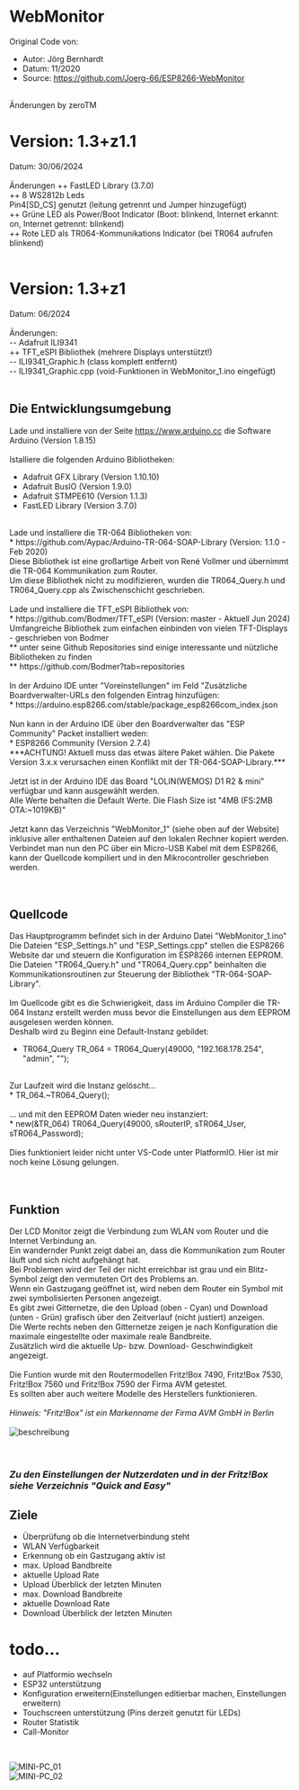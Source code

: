 # WebMonitor
Original Code von: <br> 
 * Autor: Jörg Bernhardt<br>
 * Datum: 11/2020<br>
 * Source: https://github.com/Joerg-66/ESP8266-WebMonitor<br>
<br>
 Änderungen by zeroTM<br>
 
# Version: 1.3+z1.1
 Datum: 30/06/2024<br>
 <br>
   Änderungen
   ++ FastLED Library (3.7.0) <br>
   ++ 8 WS2812b Leds<br>
      Pin4[SD_CS] genutzt (leitung getrennt und Jumper hinzugefügt)<br>
   ++ Grüne LED als Power/Boot Indicator (Boot: blinkend, Internet erkannt: on, Internet getrennt: blinkend)<br>
   ++ Rote LED als TR064-Kommunikations Indicator (bei TR064 aufrufen blinkend)<br>
 <br>   

# Version: 1.3+z1 
 Datum: 06/2024<br>
 <br> 
   Änderungen: <br> 
   -- Adafruit ILI9341<br>
   ++ TFT_eSPI Bibliothek (mehrere Displays unterstützt!)<br>
   -- ILI9341_Graphic.h (class komplett entfernt)<br>
   -- ILI9341_Graphic.cpp (void-Funktionen in WebMonitor_1.ino eingefügt)<br>
   <br>

## Die Entwicklungsumgebung
Lade und installiere von der Seite https://www.arduino.cc die Software Arduino (Version 1.8.15) <br>
 <br>
Istalliere die folgenden Arduino Bibliotheken: <br>
* Adafruit GFX Library	(Version 1.10.10) <br>
* Adafruit BusIO	(Version 1.9.0) <br>
* Adafruit STMPE610	(Version 1.1.3) <br>
* FastLED Library 	(Version 3.7.0) <br>
 <br>
Lade und installiere die TR-064 Bibliotheken von: <br>
* https://github.com/Aypac/Arduino-TR-064-SOAP-Library   (Version: 1.1.0 - Feb 2020) <br>
Diese Bibliothek ist eine großartige Arbeit von René Vollmer und übernimmt die TR-064 Kommunikation zum Router. <br>
Um diese Bibliothek nicht zu modifizieren, wurden die TR064_Query.h und TR064_Query.cpp als Zwischenschicht geschrieben. <br>
 <br>
Lade und installiere die TFT_eSPI Bibliothek von: <br>
* https://github.com/Bodmer/TFT_eSPI (Version: master - Aktuell Jun 2024) <br>
Umfangreiche Bibliothek zum einfachen einbinden von vielen TFT-Displays - geschrieben von Bodmer <br>
** unter seine Github Repositories sind einige interessante und nützliche Bibliotheken zu finden <br>
** https://github.com/Bodmer?tab=repositories <br>
 <br>
In der Arduino IDE unter "Voreinstellungen" im Feld "Zusätzliche Boardverwalter-URLs den folgenden Eintrag hinzufügen: <br>
* https://arduino.esp8266.com/stable/package_esp8266com_index.json <br>
 <br>
Nun kann in der Arduino IDE über den Boardverwalter das "ESP Community" Packet installiert weden: <br>
* ESP8266 Community		(Version 2.7.4) <br>
***ACHTUNG! Aktuell muss das etwas ältere Paket wählen. Die Pakete Version 3.x.x verursachen einen Konflikt mit der TR-064-SOAP-Library.*** <br>
 <br>
Jetzt ist in der Arduino IDE das Board "LOLIN(WEMOS) D1 R2 & mini" verfügbar und kann ausgewählt werden. <br>
Alle Werte behalten die Default Werte. Die Flash Size ist "4MB (FS:2MB OTA:~1019KB)" <br>
 <br>
Jetzt kann das Verzeichnis "WebMonitor_1" (siehe oben auf der Website) inklusive aller enthaltenen Dateien auf den lokalen Rechner kopiert werden. <br>
Verbindet man nun den PC über ein Micro-USB Kabel mit dem ESP8266, kann der Quellcode kompiliert und in den Mikrocontroller geschrieben werden. <br>
 <br>
<br>

## Quellcode
Das Hauptprogramm befindet sich in der Arduino Datei "WebMonitor_1.ino" <br>
Die Dateien "ESP_Settings.h" und "ESP_Settings.cpp" stellen die ESP8266 Website dar und steuern die Konfiguration im ESP8266 internen EEPROM. <br>
Die Dateien "TR064_Query.h" und "TR064_Query.cpp" beinhalten die Kommunikationsroutinen zur Steuerung der Bibliothek "TR-064-SOAP-Library". <br>
 <br>
Im Quellcode gibt es die Schwierigkeit, dass im Arduino Compiler die TR-064 Instanz erstellt werden muss bevor die Einstellungen aus dem EEPROM ausgelesen werden können. <br>
Deshalb wird zu Beginn eine Default-Instanz gebildet: <br>
* TR064_Query TR_064 = TR064_Query(49000, "192.168.178.254", "admin", ""); <br>
 <br>
Zur Laufzeit wird die Instanz gelöscht...  <br>
* TR_064.~TR064_Query(); <br>
 <br>
... und mit den EEPROM Daten wieder neu instanziert: <br>
* new(&TR_064) TR064_Query(49000, sRouterIP, sTR064_User, sTR064_Password); <br>
 <br>
Dies funktioniert leider nicht unter VS-Code unter PlatformIO. Hier ist mir noch keine Lösung gelungen. <br>
 <br>
<br>

## Funktion <br>
Der LCD Monitor zeigt die Verbindung zum WLAN vom Router und die Internet Verbindung an. <br>
Ein wandernder Punkt zeigt dabei an, dass die Kommunikation zum Router läuft und sich nicht aufgehängt hat. <br>
Bei Problemen wird der Teil der nicht erreichbar ist grau und ein Blitz-Symbol zeigt den vermuteten Ort des Problems an. <br>
Wenn ein Gastzugang geöffnet ist, wird neben dem Router ein Symbol mit zwei symbolisierten Personen angezeigt. <br>
Es gibt zwei Gitternetze, die den Upload (oben - Cyan) und Download (unten - Grün) grafisch über den Zeitverlauf (nicht justiert) anzeigen. <br>
Die Werte rechts neben den Gitternetze zeigen je nach Konfiguration die maximale eingestellte oder maximale reale Bandbreite. <br>
Zusätzlich wird die aktuelle Up- bzw. Download- Geschwindigkeit angezeigt. <br>
 <br>
Die Funtion wurde mit den Routermodellen Fritz!Box 7490, Fritz!Box 7530, Fritz!Box 7560 und Fritz!Box 7590 der Firma AVM getestet. <br>
Es sollten aber auch weitere Modelle des Herstellers funktionieren. <br>
<br>
*Hinweis: "Fritz!Box" ist ein Markenname der Firma AVM GmbH in Berlin*
<br>
 <br>
![beschreibung](images/IMG_20240630_201146.jpg) <br>
<br>
 <br>
### *Zu den Einstellungen der Nutzerdaten und in der Fritz!Box siehe Verzeichnis "Quick and Easy"* <br>

## Ziele

* Überprüfung ob die Internetverbindung steht
* WLAN Verfügbarkeit
* Erkennung ob ein Gastzugang aktiv ist
* max. Upload Bandbreite
* aktuelle Upload Rate
* Upload Überblick der letzten Minuten
* max. Download Bandbreite
* aktuelle Download Rate
* Download Überblick der letzten Minuten

# todo...

* auf Platformio wechseln<br>
* ESP32 unterstützung<br>
* Konfiguration erweitern(Einstellungen editierbar machen, Einstellungen erweitern)<br>
* Touchscreen unterstützung (Pins derzeit genutzt für LEDs)<br>
* Router Statistik<br>
* Call-Monitor<br>
<br>

![MINI-PC_01](images/IMG_20240630_201604.jpg)<br>
![MINI-PC_02](images/IMG_20240630_201218.jpg)<br>


